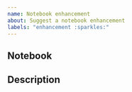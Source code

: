 ```yaml
---
name: Notebook enhancement
about: Suggest a notebook enhancement
labels: "enhancement :sparkles:"
---
```


<!--
Thank you for suggesting a notebook enhancement! Please make sure you have searched for similar issues.

By opening an issue, you agree with Atoti's terms of use and privacy policy available at https://www.atoti.io/terms and https://www.atoti.io/privacy-policy
-->

## Notebook

<!--
Provide a reference/link to the notebook(s) you want to improve.
-->

## Description

<!--
Describe the notebook(s) enhancement(s).
-->
